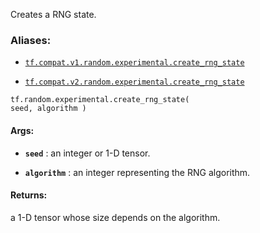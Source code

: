Creates a RNG state.



### Aliases:

- [ `tf.compat.v1.random.experimental.create_rng_state` ](/api_docs/python/tf/random/experimental/create_rng_state)

- [ `tf.compat.v2.random.experimental.create_rng_state` ](/api_docs/python/tf/random/experimental/create_rng_state)


<devsite-code><pre class="prettyprint lang-python" translate="no" dir="ltr" is-upgraded=""><code translate="no" dir="ltr">tf.random.experimental.create_rng_state(
    seed,
    algorithm
)
</code></pre></devsite-code>


#### Args:

- **`seed`** : an integer or 1-D tensor.

- **`algorithm`** : an integer representing the RNG algorithm.



#### Returns:
a 1-D tensor whose size depends on the algorithm.

